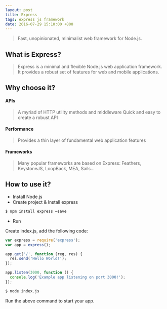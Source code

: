 ```yaml
---
layout: post
title: Express
tags: express js framework
date: 2016-07-29 15:10:00 +800
---
```



> Fast, unopinionated, minimalist web framework for Node.js.

<!-- more -->

## What is Express?

> Express is a minimal and flexible Node.js web application framework.   
It provides a robust set of features for web and mobile applications.


## Why choose it?

#### APIs

> A myriad of HTTP utility methods and middleware
Quick and easy to create a robust API

#### Performance

> Provides a thin layer of fundamental web application features

#### Frameworks

> Many popular frameworks are based on Express: 
Feathers, KeystoneJS, LoopBack, MEA, Sails…


## How to use it?

- Install Node.js
- Create project & Install express

```bash
$ npm install express –save
```

- Run

Create index.js, add the following code:

```javascript
var express = require('express');
var app = express();

app.get('/', function (req, res) {
  res.send('Hello World!');
});

app.listen(3000, function () {
  console.log('Example app listening on port 3000!');
});
```

```bash
$ node index.js
```

Run the above command to start your app.
